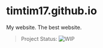 timtim17.github.io
==================

My website. The best website.

> Project Status: <span id="vertical-align: middle">![WIP](https://raw.github.com/timtim17/timtim17.github.io/master/images/status_icon_wip.png)</span>
